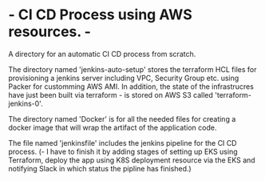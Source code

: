 # - CI CD Process using AWS resources. -

A directory for an automatic CI CD process from scratch.

The directory named 'jenkins-auto-setup' stores the terraform HCL files for provisioning a jenkins server including VPC, Security Group etc. using Packer for customming AWS AMI.
In addition, the state of the infrastrucres have just been built via terraform - is stored on AWS S3 called 'terraform-jenkins-0'.

The directory named 'Docker' is for all the needed files for creating a docker image that will wrap the artifact of the application code.

The file named 'jenkinsfile' includes the jenkins pipeline for the CI CD process. 
(- I have to finish it by adding stages of setting up EKS using Terraform, deploy the app using K8S deployment resource via the EKS and notifying Slack in which status the pipline has finished.)
